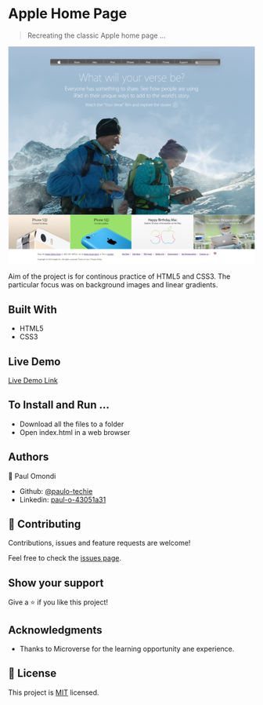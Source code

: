# Apple Home Page

> Recreating the classic Apple home page ...

![screenshot](./app_screenshot.png)

Aim of the project is for continous practice of HTML5 and CSS3. The particular focus was on background images and linear gradients.

## Built With

- HTML5
- CSS3

## Live Demo

[Live Demo Link](https://livedemo.com)


## To Install and Run ...

- Download all the files to a folder
- Open index.html in a web browser


## Authors

👤 Paul Omondi

- Github: [@paulo-techie](https://github.com/paulo-techie)
- Linkedin: [paul-o-43051a31](https://www.linkedin.com/in/paul-o-43051a31)


## 🤝 Contributing

Contributions, issues and feature requests are welcome!

Feel free to check the [issues page](issues/).

## Show your support

Give a ⭐️ if you like this project!

## Acknowledgments

- Thanks to Microverse for the learning opportunity ane experience. 


## 📝 License

This project is [MIT](lic.url) licensed.

